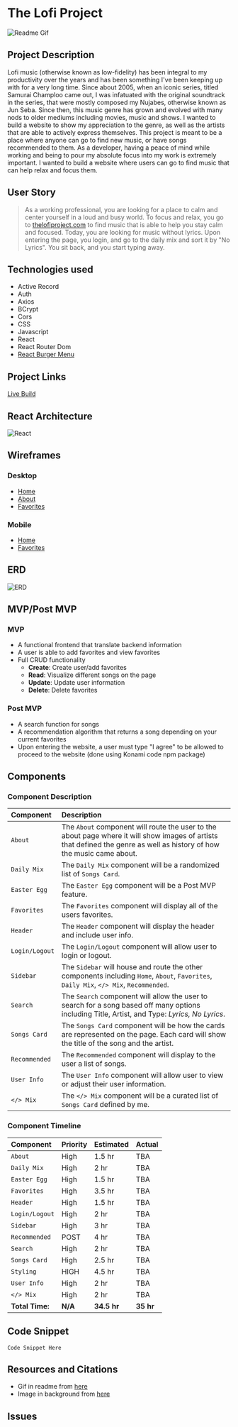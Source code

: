 
# The Lofi Project
![Readme Gif](https://melmagazine.com/wp-content/uploads/2018/08/1oW5-3epMX2BNg_dgbUqXjw.gif)


## Project Description

Lofi music (otherwise known as low-fidelity) has been integral to my productivity over the years and has been something I've been keeping up with for a very long time. Since about 2005, when an iconic series, titled Samurai Champloo came out, I was infatuated with the original soundtrack in the series, that were mostly composed my Nujabes, otherwise known as Jun Seba. Since then, this music genre has grown and evolved with many nods to older mediums including movies, music and shows. I wanted to build a website to show my appreciation to the genre, as well as the artists that are able to actively express themselves. This project is meant to be a place where anyone can go to find new music, or have songs recommended to them. As a developer, having a peace of mind while working and being to pour my absolute focus into my work is extremely important. I wanted to build a website where users can go to find music that can help relax and focus them.



## User Story

> As a working professional, you are looking for a place to calm and center yourself in a loud and busy world. To focus and relax, you go to [thelofiproject.com](thelofiproject.com) to find music that is able to help you stay calm and focused. Today, you are looking for music without lyrics. Upon entering the page, you login, and go to the daily mix and sort it by "No Lyrics". You sit back, and you start typing away.

## Technologies used
 - Active Record
 - Auth
 - Axios
 - BCrypt
 - Cors
 - CSS
 - Javascript
 - React
 - React Router Dom
 - [React Burger Menu](https://www.npmjs.com/package/react-burger-menu)

## Project Links

[Live Build](www.link.com)

## React Architecture

![React](https://res.cloudinary.com/mrtommyliang/image/upload/v1570382884/The%20Lofi%20Project/React_Arch.png)

## Wireframes
### Desktop
- [Home](https://res.cloudinary.com/mrtommyliang/image/upload/v1570316051/The%20Lofi%20Project/Desktop%20Home.png)
- [About](https://res.cloudinary.com/mrtommyliang/image/upload/v1570316141/The%20Lofi%20Project/Desktop%20About.png)
- [Favorites](https://res.cloudinary.com/mrtommyliang/image/upload/v1570316051/The%20Lofi%20Project/Desktop%20Favorites.png)

### Mobile
- [Home](https://res.cloudinary.com/mrtommyliang/image/upload/v1570316051/The%20Lofi%20Project/Mobile%20Main.png)
- [Favorites](https://res.cloudinary.com/mrtommyliang/image/upload/v1570316051/The%20Lofi%20Project/Mobile%20Favorites.png)

## ERD

![ERD](https://res.cloudinary.com/mrtommyliang/image/upload/v1570202115/The%20Lofi%20Project/Screen_Shot_2019-10-04_at_11.15.02_AM_h3gum4.png)


## MVP/Post MVP

### MVP
- A functional frontend that translate backend information
- A user is able to add favorites and view favorites
- Full CRUD functionality
	-  **Create**: Create user/add favorites
	-  **Read**: Visualize different songs on the page
	-  **Update**: Update user information
	-  **Delete**: Delete favorites

### Post MVP
 - A search function for songs
 - A recommendation algorithm that returns a song depending on your current favorites
 - Upon entering the website, a user must type "I agree" to be allowed to proceed to the website (done using Konami code npm package)

## Components
### Component Description

|Component| Description |
|:--|:--|
| `About` | The `About` component will route the user to the about page where it will show images of artists that defined the genre as well as history of how the music came about. |
| `Daily Mix` | The `Daily Mix` component will be a randomized list of `Songs Card`.|
| `Easter Egg` | The `Easter Egg` component will be a Post MVP feature. |
| `Favorites` | The `Favorites` component will display all of the users favorites.|
| `Header` | The `Header` component will display the header and include user info.|
| `Login/Logout` | The `Login/Logout` component will allow user to login or logout.|
| `Sidebar` | The `Sidebar` will house and route the other components including `Home`, `About`, `Favorites`, `Daily Mix`, `</> Mix`, `Recommended`. |
| `Search` | The `Search` component will allow the user to search for a song based off many options including Title, Artist, and Type: *Lyrics, No Lyrics*.|
| `Songs Card` | The `Songs Card` component will be how the cards are represented on the page. Each card will show the title of the song and the artist. |
| `Recommended` | The `Recommended` component will display to the user a list of songs. |
| `User Info` | The `User Info` component will allow user to view or adjust their user information.|
| `</> Mix` | The `</> Mix` component will be a curated list of `Songs Card` defined by me.|


### Component Timeline

| Component | Priority | Estimated| Actual |
|:-|:-|:-|:-|
| `About` | High | 1.5 hr | TBA
| `Daily Mix` | High | 2 hr | TBA
| `Easter Egg` | High | 1.5 hr | TBA
| `Favorites` | High | 3.5 hr | TBA
| `Header` | High | 1.5 hr | TBA
| `Login/Logout` | High | 2 hr | TBA
| `Sidebar` | High | 3 hr | TBA
| `Recommended` | POST | 4 hr | TBA
| `Search` | High | 2 hr | TBA
| `Songs Card` | High | 2.5 hr | TBA
| `Styling` | HIGH | 4.5 hr| TBA
| `User Info` | High | 2 hr | TBA
| `</> Mix` | High | 2 hr | TBA
| **Total Time:** | **N/A** | **34.5 hr** | **35 hr**

## Code Snippet

`
Code Snippet Here
`


## Resources and Citations
- Gif in readme from [here](https://melmagazine.com/en-us/story/teens-are-flocking-to-youtube-to-study)
- Image in background from [here](https://wallpaperaccess.com/japanese-anime-city)

## Issues